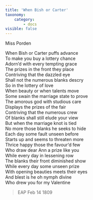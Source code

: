 ```yaml
---
title: 'When Bish or Carter'
taxonomy:
    category:
        - docs
visible: false
---
```


<div class="author">Miss Porden</div>

When Bish or Carter puffs advance  
To make you buy a lottery chance  
Adorn’d with every tempting grace  
The prizes in the front they place  
Contriving that the dazzled eye  
Shall not the numerous blanks descry  
So in the lottery of love  
When beauty or when talents move  
Some swain the marriage state to prove  
The amorous god with studious care  
Displays the prizes of the fair  
Contriving that the numerous crew  
Of blanks shall still elude your view  
But when the marriage knot is tied  
No more those blanks he seeks to hide  
Each day some fault unseen before  
Starts up and seems to threaten more  
Thrice happy those the favour’d few  
Who draw dear Ann a prize like you  
While every day in lessening row  
The blanks their front diminished show  
While every day some unseen prize  
With opening beauties meets their eyes  
And blest is he oh nymph divine  
Who drew you for my Valentine  

> EAP Feb 14 1809
